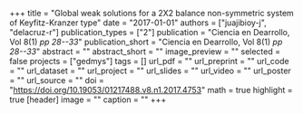 +++
title = "Global weak solutions for a 2X2 balance non-symmetric system of Keyfitz-Kranzer type"
date = "2017-01-01"
authors = ["juajibioy-j", "delacruz-r"]
publication_types = ["2"]
publication = "Ciencia en Dearrollo, Vol 8(1) _pp 28--33_"
publication_short = "Ciencia en Dearrollo, Vol 8(1) _pp 28--33_"
abstract = ""
abstract_short = ""
image_preview = ""
selected = false
projects = ["gedmys"]
tags = []
url_pdf = ""
url_preprint = ""
url_code = ""
url_dataset = ""
url_project = ""
url_slides = ""
url_video = ""
url_poster = ""
url_source = ""
doi = "https://doi.org/10.19053/01217488.v8.n1.2017.4753"
math = true
highlight = true
[header]
image = ""
caption = ""
+++
